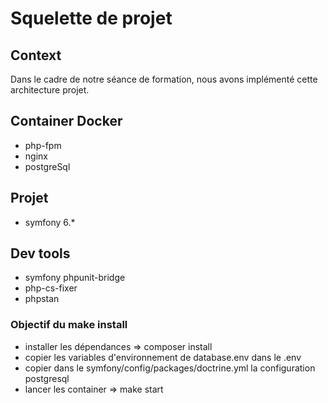 # Squelette de projet
## Context
Dans le cadre de notre séance de formation, nous avons implémenté cette architecture projet.

## Container Docker

- php-fpm
- nginx
- postgreSql

## Projet

- symfony 6.*

## Dev tools
- symfony phpunit-bridge
- php-cs-fixer
- phpstan

### Objectif du make install
- installer les dépendances => composer install
- copier les variables d'environnement de database.env dans le .env
- copier dans le symfony/config/packages/doctrine.yml la configuration postgresql
- lancer les container => make start